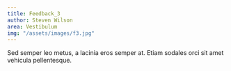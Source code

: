 ```yaml
---
title: Feedback_3
author: Steven Wilson
area: Vestibulum
img: "/assets/images/f3.jpg"
---
```


Sed semper leo metus, a lacinia eros semper at. Etiam sodales orci sit amet vehicula pellentesque.